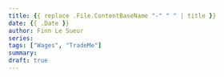 ```yaml
---
title: {{ replace .File.ContentBaseName "-" " " | title }}
date: {{ .Date }}
author: Finn Le Sueur
series: 
tags: ["Wages", "TradeMe"]
summary: 
draft: true
---
```

